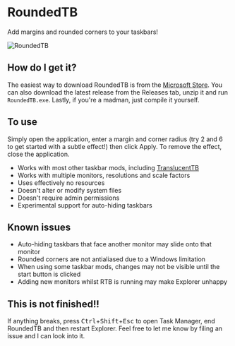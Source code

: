 # RoundedTB
Add margins and rounded corners to your taskbars! 

![RoundedTB](https://cdn.discordapp.com/attachments/272509873479221249/846188615993262100/unknown.png)

## How do I get it?
The easiest way to download RoundedTB is from the [Microsoft Store](https://www.microsoft.com/store/productId/9MTFTXSJ9M7F). You can also download the latest release from the Releases tab, unzip it and run `RoundedTB.exe`. Lastly, if you're a madman, just compile it yourself.

## To use
Simply open the application, enter a margin and corner radius (try 2 and 6 to get started with a subtle effect!) then click Apply. To remove the effect, close the application.

 - Works with most other taskbar mods, including [TranslucentTB](https://github.com/TranslucentTB/TranslucentTB)
 - Works with multiple monitors, resolutions and scale factors
 - Uses effectively no resources
 - Doesn't alter or modify system files
 - Doesn't require admin permissions
 - Experimental support for auto-hiding taskbars

## Known issues
 - Auto-hiding taskbars that face another monitor may slide onto that monitor
 - Rounded corners are not antialiased due to a Windows limitation
 - When using some taskbar mods, changes may not be visible until the start button is clicked
 - Adding new monitors whilst RTB is running may make Explorer unhappy

## This is not finished!!
If anything breaks, press <kbd>Ctrl</kbd>+<kbd>Shift</kbd>+<kbd>Esc</kbd> to open Task Manager, end RoundedTB and then restart Explorer. Feel free to let me know by filing an issue and I can look into it.
